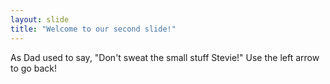 ```yaml
---
layout: slide
title: "Welcome to our second slide!"
---
```

As Dad used to say, "Don't sweat the small stuff Stevie!"
Use the left arrow to go back!

